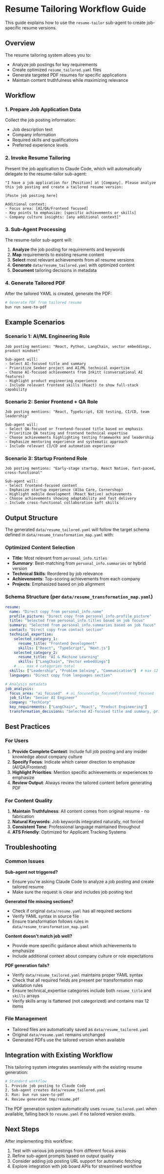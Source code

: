 # Resume Tailoring Workflow Guide

This guide explains how to use the `resume-tailor` sub-agent to create job-specific resume versions.

## Overview

The resume tailoring system allows you to:
- Analyze job postings for key requirements
- Create optimized `resume_tailored.yaml` files
- Generate targeted PDF resumes for specific applications
- Maintain content truthfulness while maximizing relevance

## Workflow

### 1. Prepare Job Application Data
Collect the job posting information:
- Job description text
- Company information
- Required skills and qualifications
- Preferred experience levels

### 2. Invoke Resume Tailoring
Present the job application to Claude Code, which will automatically delegate to the resume-tailor sub-agent:

```
"I have a job application for [Position] at [Company]. Please analyze this job posting and create a tailored resume version:

[Paste job posting here]

Additional context:
- Focus area: [AI/QA/Frontend focused]  
- Key points to emphasize: [specific achievements or skills]
- Company culture insights: [any additional context]"
```

### 3. Sub-Agent Processing
The resume-tailor sub-agent will:
1. **Analyze** the job posting for requirements and keywords
2. **Map** requirements to existing resume content
3. **Select** most relevant achievements from all resume versions
4. **Generate** `data/resume_tailored.yaml` with optimized content
5. **Document** tailoring decisions in metadata

### 4. Generate Tailored PDF
After the tailored YAML is created, generate the PDF:

```bash
# Generate PDF from tailored resume
bun run save-to-pdf
```

## Example Scenarios

### Scenario 1: AI/ML Engineering Role
```
Job posting mentions: "React, Python, LangChain, vector embeddings, product mindset"

Sub-agent will:
- Select AI-focused title and summary
- Prioritize Seeker project and AI/ML technical expertise  
- Choose AI-focused achievements from Inkitt (conversational AI features)
- Highlight product engineering experience
- Include relevant frontend skills (React) to show full-stack capability
```

### Scenario 2: Senior Frontend + QA Role
```
Job posting mentions: "React, TypeScript, E2E testing, CI/CD, team leadership"

Sub-agent will:
- Select QA-focused or frontend-focused title based on emphasis
- Prioritize QA testing and frontend technical expertise
- Choose achievements highlighting testing frameworks and leadership
- Emphasize mentoring experience and systematic approach
- Include relevant CI/CD and automation experience
```

### Scenario 3: Startup Frontend Role
```
Job posting mentions: "Early-stage startup, React Native, fast-paced, cross-functional"

Sub-agent will:
- Select frontend-focused content
- Emphasize startup experience (Alba Care, Cornershop)
- Highlight mobile development (React Native) achievements
- Choose achievements showing adaptability and fast delivery
- Include cross-functional collaboration soft skills
```

## Output Structure

The generated `data/resume_tailored.yaml` will follow the target schema defined in `data/resume_transformation_map.yaml` with:

### Optimized Content Selection
- **Title**: Most relevant from `personal_info.titles`
- **Summary**: Best-matching from `personal_info.summaries` or hybrid version
- **Technical Skills**: Reordered by job relevance
- **Achievements**: Top-scoring achievements from each company
- **Projects**: Emphasized based on job alignment

### Schema Structure (per `data/resume_transformation_map.yaml`)
```yaml
resume:
  name: "Direct copy from personal_info.name"
  profile_picture: "Direct copy from personal_info.profile_picture"
  title: "Selected from personal_info.titles based on job focus"
  summary: "Selected from personal_info.summaries based on job focus"
  contact: "Direct copy from contact section"
  technical_expertise:
    selected_category_1:
      resume_title: "Frontend Development"
      skills: ["React", "TypeScript", "Next.js"]
    selected_category_2:
      resume_title: "AI & Machine Learning"
      skills: ["LangChain", "Vector embeddings"]
    # ... max 4 categories total
  skills: ["Leadership", "Problem Solving", "Communication"]  # max 12 total
  languages: "Direct copy from languages section"

# Analysis metadata
job_analysis:
  focus_area: "ai_focused"  # ai_focused|qa_focused|frontend_focused
  job_title: "Senior AI Engineer"
  company: "TechCorp"
  key_requirements: ["LangChain", "React", "Product Engineering"]
  transformation_decisions: "Selected AI-focused title and summary, prioritized AI and frontend categories"
```

## Best Practices

### For Users
1. **Provide Complete Context**: Include full job posting and any insider knowledge about company culture
2. **Specify Focus**: Indicate which career direction to emphasize (AI/QA/Frontend)
3. **Highlight Priorities**: Mention specific achievements or experiences to emphasize
4. **Review Output**: Always review the tailored content before generating PDF

### For Content Quality
1. **Maintain Truthfulness**: All content comes from original resume - no fabrication
2. **Natural Keywords**: Job keywords integrated naturally, not forced
3. **Consistent Tone**: Professional language maintained throughout
4. **ATS Friendly**: Optimized for Applicant Tracking Systems

## Troubleshooting

### Common Issues

**Sub-agent not triggered?**
- Ensure you're asking Claude Code to analyze a job posting and create tailored resume
- Make sure the request is clear and includes job posting text

**Generated file missing sections?**
- Check if original `data/resume.yaml` has all required sections
- Verify YAML syntax in source file
- Ensure transformation follows rules in `data/resume_transformation_map.yaml`

**Content doesn't match job well?**
- Provide more specific guidance about which achievements to emphasize
- Include additional context about company culture or role expectations

**PDF generation fails?**
- Verify `data/resume_tailored.yaml` maintains proper YAML syntax
- Check that all required fields are present per transformation map validation rules
- Ensure technical_expertise categories include both `resume_title` and `skills` arrays
- Verify skills array is flattened (not categorized) and contains max 12 items

### File Management
- Tailored files are automatically saved as `data/resume_tailored.yaml`
- Original `data/resume.yaml` remains unchanged
- Generated PDFs use the tailored version when available

## Integration with Existing Workflow

This tailoring system integrates seamlessly with the existing resume generation:

```bash
# Standard workflow
1. Provide job posting to Claude Code
2. Sub-agent creates data/resume_tailored.yaml  
3. Run: bun run save-to-pdf
4. Review generated tmp/resume.pdf
```

The PDF generation system automatically uses `resume_tailored.yaml` when available, falling back to `resume.yaml` if no tailored version exists.

## Next Steps

After implementing this workflow:
1. Test with various job postings from different focus areas
2. Refine sub-agent prompts based on output quality
3. Consider adding job posting URL support for automatic fetching
4. Explore integration with job board APIs for streamlined workflow
